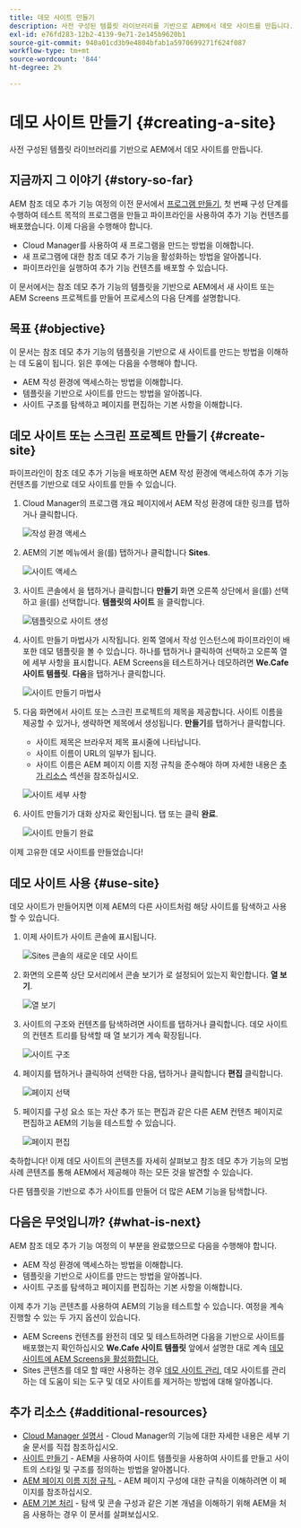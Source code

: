 ```yaml
---
title: 데모 사이트 만들기
description: 사전 구성된 템플릿 라이브러리를 기반으로 AEM에서 데모 사이트를 만듭니다.
exl-id: e76fd283-12b2-4139-9e71-2e145b9620b1
source-git-commit: 940a01cd3b9e4804bfab1a5970699271f624f087
workflow-type: tm+mt
source-wordcount: '844'
ht-degree: 2%

---
```


# 데모 사이트 만들기 {#creating-a-site}

사전 구성된 템플릿 라이브러리를 기반으로 AEM에서 데모 사이트를 만듭니다.

## 지금까지 그 이야기 {#story-so-far}

AEM 참조 데모 추가 기능 여정의 이전 문서에서 [프로그램 만들기,](create-program.md) 첫 번째 구성 단계를 수행하여 테스트 목적의 프로그램을 만들고 파이프라인을 사용하여 추가 기능 컨텐츠를 배포했습니다. 이제 다음을 수행해야 합니다.

* Cloud Manager를 사용하여 새 프로그램을 만드는 방법을 이해합니다.
* 새 프로그램에 대한 참조 데모 추가 기능을 활성화하는 방법을 알아봅니다.
* 파이프라인을 실행하여 추가 기능 컨텐츠를 배포할 수 있습니다.

이 문서에서는 참조 데모 추가 기능의 템플릿을 기반으로 AEM에서 새 사이트 또는 AEM Screens 프로젝트를 만들어 프로세스의 다음 단계를 설명합니다.

## 목표 {#objective}

이 문서는 참조 데모 추가 기능의 템플릿을 기반으로 새 사이트를 만드는 방법을 이해하는 데 도움이 됩니다. 읽은 후에는 다음을 수행해야 합니다.

* AEM 작성 환경에 액세스하는 방법을 이해합니다.
* 템플릿을 기반으로 사이트를 만드는 방법을 알아봅니다.
* 사이트 구조를 탐색하고 페이지를 편집하는 기본 사항을 이해합니다.

## 데모 사이트 또는 스크린 프로젝트 만들기 {#create-site}

파이프라인이 참조 데모 추가 기능을 배포하면 AEM 작성 환경에 액세스하여 추가 기능 컨텐츠를 기반으로 데모 사이트를 만들 수 있습니다.

1. Cloud Manager의 프로그램 개요 페이지에서 AEM 작성 환경에 대한 링크를 탭하거나 클릭합니다.

   ![작성 환경 액세스](assets/access-author.png)

1. AEM의 기본 메뉴에서 을(를) 탭하거나 클릭합니다 **Sites**.

   ![사이트 액세스](assets/access-sites.png)

1. 사이트 콘솔에서 을 탭하거나 클릭합니다 **만들기** 화면 오른쪽 상단에서 을(를) 선택하고 을(를) 선택합니다. **템플릿의 사이트** 을 클릭합니다.

   ![템플릿으로 사이트 생성](assets/create-site-from-template.png)

1. 사이트 만들기 마법사가 시작됩니다. 왼쪽 열에서 작성 인스턴스에 파이프라인이 배포한 데모 템플릿을 볼 수 있습니다. 하나를 탭하거나 클릭하여 선택하고 오른쪽 열에 세부 사항을 표시합니다. AEM Screens을 테스트하거나 데모하려면 **We.Cafe 사이트 템플릿**. **다음**&#x200B;을 탭하거나 클릭합니다.

   ![사이트 만들기 마법사](assets/site-creation-wizard.png)

1. 다음 화면에서 사이트 또는 스크린 프로젝트의 제목을 제공합니다. 사이트 이름을 제공할 수 있거나, 생략하면 제목에서 생성됩니다. **만들기**&#x200B;를 탭하거나 클릭합니다.

   * 사이트 제목은 브라우저 제목 표시줄에 나타납니다.
   * 사이트 이름이 URL의 일부가 됩니다.
   * 사이트 이름은 AEM 페이지 이름 지정 규칙을 준수해야 하며 자세한 내용은 [추가 리소스](#additional-resources) 섹션을 참조하십시오.

   ![사이트 세부 사항](assets/site-details.png)

1. 사이트 만들기가 대화 상자로 확인됩니다. 탭 또는 클릭 **완료**.

   ![사이트 만들기 완료](assets/site-creation-complete.png)

이제 고유한 데모 사이트를 만들었습니다!

## 데모 사이트 사용 {#use-site}

데모 사이트가 만들어지면 이제 AEM의 다른 사이트처럼 해당 사이트를 탐색하고 사용할 수 있습니다.

1. 이제 사이트가 사이트 콘솔에 표시됩니다.

   ![Sites 콘솔의 새로운 데모 사이트](assets/new-demo-site.png)

1. 화면의 오른쪽 상단 모서리에서 콘솔 보기가 로 설정되어 있는지 확인합니다. **열 보기**.

   ![열 보기](assets/column-view.png)

1. 사이트의 구조와 컨텐츠를 탐색하려면 사이트를 탭하거나 클릭합니다. 데모 사이트의 컨텐츠 트리를 탐색할 때 열 보기가 계속 확장됩니다.

   ![사이트 구조](assets/site-structure.png)

1. 페이지를 탭하거나 클릭하여 선택한 다음, 탭하거나 클릭합니다 **편집** 클릭합니다.

   ![페이지 선택](assets/select-page.png)

1. 페이지를 구성 요소 또는 자산 추가 또는 편집과 같은 다른 AEM 컨텐츠 페이지로 편집하고 AEM의 기능을 테스트할 수 있습니다.

   ![페이지 편집](assets/edit-page.png)

축하합니다! 이제 데모 사이트의 콘텐츠를 자세히 살펴보고 참조 데모 추가 기능의 모범 사례 콘텐츠를 통해 AEM에서 제공해야 하는 모든 것을 발견할 수 있습니다.

다른 템플릿을 기반으로 추가 사이트를 만들어 더 많은 AEM 기능을 탐색합니다.

## 다음은 무엇입니까? {#what-is-next}

AEM 참조 데모 추가 기능 여정의 이 부분을 완료했으므로 다음을 수행해야 합니다.

* AEM 작성 환경에 액세스하는 방법을 이해합니다.
* 템플릿을 기반으로 사이트를 만드는 방법을 알아봅니다.
* 사이트 구조를 탐색하고 페이지를 편집하는 기본 사항을 이해합니다.

이제 추가 기능 콘텐츠를 사용하여 AEM의 기능을 테스트할 수 있습니다. 여정을 계속 진행할 수 있는 두 가지 옵션이 있습니다.

* AEM Screens 컨텐츠를 완전히 데모 및 테스트하려면 다음을 기반으로 사이트를 배포했는지 확인하십시오 **We.Cafe 사이트 템플릿** 앞에서 설명한 대로 계속 [데모 사이트에 AEM Screens을 활성화합니다.](screens.md)
* Sites 콘텐츠를 데모 할 때만 사용하는 경우 [데모 사이트 관리,](manage.md) 데모 사이트를 관리하는 데 도움이 되는 도구 및 데모 사이트를 제거하는 방법에 대해 알아봅니다.

## 추가 리소스 {#additional-resources}

* [Cloud Manager 설명서](https://experienceleague.adobe.com/docs/experience-manager-cloud-service/onboarding/onboarding-concepts/cloud-manager-introduction.html) - Cloud Manager의 기능에 대한 자세한 내용은 세부 기술 문서를 직접 참조하십시오.
* [사이트 만들기](/help/sites-cloud/administering/site-creation/create-site.md) - AEM을 사용하여 사이트 템플릿을 사용하여 사이트를 만들고 사이트의 스타일 및 구조를 정의하는 방법을 알아봅니다.
* [AEM 페이지 이름 지정 규칙.](/help/sites-cloud/authoring/fundamentals/organizing-pages.md#page-name-restrictions-and-best-practices) - AEM 페이지 구성에 대한 규칙을 이해하려면 이 페이지를 참조하십시오.
* [AEM 기본 처리](/help/sites-cloud/authoring/getting-started/basic-handling.md) - 탐색 및 콘솔 구성과 같은 기본 개념을 이해하기 위해 AEM을 처음 사용하는 경우 이 문서를 살펴보십시오.
